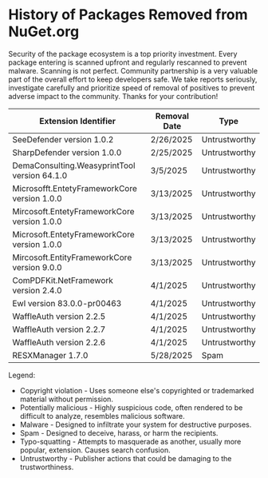 # History of Packages Removed from NuGet.org

Security of the package ecosystem is a top priority investment. 
Every package entering is scanned upfront and regularly rescanned to prevent malware. 
Scanning is not perfect. Community partnership is a very valuable part of the overall effort to keep developers safe. We take reports seriously, investigate carefully and prioritize speed of removal of positives to prevent adverse impact to the community. Thanks for your contribution!


| Extension Identifier                  | Removal Date | Type                          |
|---------------------------------------|--------------|-------------------------------|
|      SeeDefender	 version 1.0.2    |       2/26/2025       |   Untrustworthy  |
|      SharpDefender	 version 1.0.0    |       2/25/2025       |  Untrustworthy   |
|      DemaConsulting.WeasyprintTool version  64.1.0   |      3/5/2025       |  Untrustworthy   |
|      Microsofft.EntetyFrameworkCore  version  1.0.0   |      3/13/2025       |  Untrustworthy   |
|      Mircоsoft.EntetyFrameworkCore  version  1.0.0   |      3/13/2025       |  Untrustworthy   |
|      Micrоsoft.EntetyFrameworkCore  version  1.0.0   |      3/13/2025       |  Untrustworthy   |
|      Мircosоft.ЕntitуFramеworkСоrе  version  9.0.0   |      3/13/2025       |  Untrustworthy   |
|      ComPDFKit.NetFramework version  2.4.0   |    4/1/2025      |  Untrustworthy   |
|      Ewl version  83.0.0-pr00463   |    4/1/2025       |  Untrustworthy   |
|      WaffleAuth version  2.2.5    |     4/1/2025      |  Untrustworthy   |
|      WaffleAuth version 2.2.7    |     4/1/2025    |  Untrustworthy   |
|      WaffleAuth version 2.2.6    |     4/1/2025    |  Untrustworthy   |
|     RESXManager 1.7.0  |     5/28/2025    | Spam   |




Legend:
- Copyright violation - Uses someone else's copyrighted or trademarked material without permission.
- Potentially malicious - Highly suspicious code, often rendered to be difficult to analyze, resembles malicious software.
- Malware - Designed to infiltrate your system for destructive purposes.
- Spam - Designed to deceive, harass, or harm the recipients.
- Typo-squatting - Attempts to masquerade as another, usually more popular, extension. Causes search confusion.
- Untrustworthy - Publisher actions that could be damaging to the trustworthiness.
